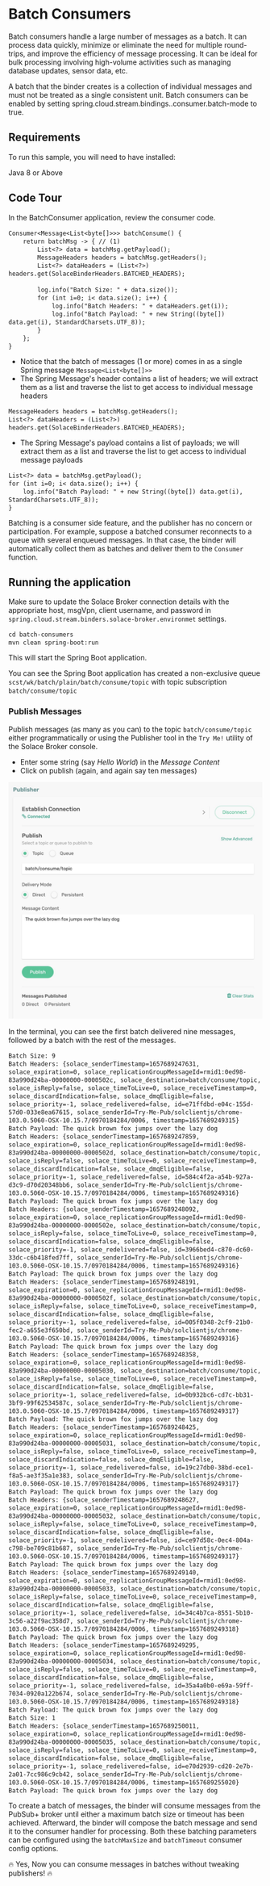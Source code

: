 # Batch Consumers

Batch consumers handle a large number of messages as a batch. It can process data quickly, minimize or eliminate the need for multiple round-trips, and improve the efficiency of message processing. It can be ideal for bulk processing involving high-volume activities such as managing database updates, sensor data, etc.

A batch that the binder creates is a collection of individual messages and must not be treated as a single consistent unit. Batch consumers can be enabled by setting spring.cloud.stream.bindings.<binding-name>.consumer.batch-mode to true. 

## Requirements

To run this sample, you will need to have installed:

Java 8 or Above

## Code Tour

In the BatchConsumer application, review the consumer code.

```
Consumer<Message<List<byte[]>>> batchConsume() {
    return batchMsg -> { // (1)
        List<?> data = batchMsg.getPayload();
        MessageHeaders headers = batchMsg.getHeaders();
        List<?> dataHeaders = (List<?>) headers.get(SolaceBinderHeaders.BATCHED_HEADERS);

        log.info("Batch Size: " + data.size());
        for (int i=0; i< data.size(); i++) {
            log.info("Batch Headers: " + dataHeaders.get(i));
            log.info("Batch Payload: " + new String((byte[]) data.get(i), StandardCharsets.UTF_8));
        }
    };
}
```

- Notice that the batch of messages (1 or more) comes in as a single Spring message `Message<List<byte[]>>`
- The Spring Message's header contains a list of headers; we will extract them as a list and traverse the list to get access to individual message headers
```
MessageHeaders headers = batchMsg.getHeaders();
List<?> dataHeaders = (List<?>) headers.get(SolaceBinderHeaders.BATCHED_HEADERS);
```
- The Spring Message's payload contains a list of payloads; we will extract them as a list and traverse the list to get access to individual message payloads
```
List<?> data = batchMsg.getPayload();
for (int i=0; i< data.size(); i++) {
    log.info("Batch Payload: " + new String((byte[]) data.get(i), StandardCharsets.UTF_8));
}
```

Batching is a consumer side feature, and the publisher has no concern or participation. For example, suppose a batched consumer reconnects to a queue with several enqueued messages. In that case, the binder will automatically collect them as batches and deliver them to the `Consumer` function.

## Running the application

Make sure to update the Solace Broker connection details with the appropriate host, msgVpn, client username, and password in `spring.cloud.stream.binders.solace-broker.environmet` settings.

```
cd batch-consumers
mvn clean spring-boot:run
```
This will start the Spring Boot application.

You can see the Spring Boot application has created a non-exclusive queue `scst/wk/batch/plain/batch/consume/topic` with topic subscription `batch/consume/topic`


### Publish Messages
Publish messages (as many as you can) to the topic `batch/consume/topic` either programmatically or using the Publisher tool in the `Try Me!` utility of the Solace Broker console. 
- Enter some string (say _Hello World_) in the *Message Content*
- Click on publish (again, and again say ten messages)

<p align="center"><img width="640" alt="auth" src="images/tryme-publisher.jpg"></p>

In the terminal, you can see the first batch delivered nine messages, followed by a batch with the rest of the messages.
```
Batch Size: 9
Batch Headers: {solace_senderTimestamp=1657689247631, solace_expiration=0, solace_replicationGroupMessageId=rmid1:0ed98-83a990d24ba-00000000-0000502c, solace_destination=batch/consume/topic, solace_isReply=false, solace_timeToLive=0, solace_receiveTimestamp=0, solace_discardIndication=false, solace_dmqEligible=false, solace_priority=-1, solace_redelivered=false, id=e71ffdbd-e04c-155d-57d0-033e8ea67615, solace_senderId=Try-Me-Pub/solclientjs/chrome-103.0.5060-OSX-10.15.7/0970184284/0006, timestamp=1657689249315}
Batch Payload: The quick brown fox jumps over the lazy dog
Batch Headers: {solace_senderTimestamp=1657689247859, solace_expiration=0, solace_replicationGroupMessageId=rmid1:0ed98-83a990d24ba-00000000-0000502d, solace_destination=batch/consume/topic, solace_isReply=false, solace_timeToLive=0, solace_receiveTimestamp=0, solace_discardIndication=false, solace_dmqEligible=false, solace_priority=-1, solace_redelivered=false, id=584c4f2a-a54b-927a-d3c9-d70d20348bb6, solace_senderId=Try-Me-Pub/solclientjs/chrome-103.0.5060-OSX-10.15.7/0970184284/0006, timestamp=1657689249316}
Batch Payload: The quick brown fox jumps over the lazy dog
Batch Headers: {solace_senderTimestamp=1657689248092, solace_expiration=0, solace_replicationGroupMessageId=rmid1:0ed98-83a990d24ba-00000000-0000502e, solace_destination=batch/consume/topic, solace_isReply=false, solace_timeToLive=0, solace_receiveTimestamp=0, solace_discardIndication=false, solace_dmqEligible=false, solace_priority=-1, solace_redelivered=false, id=3966bed4-c870-dc60-33dc-c6b418fed7ff, solace_senderId=Try-Me-Pub/solclientjs/chrome-103.0.5060-OSX-10.15.7/0970184284/0006, timestamp=1657689249316}
Batch Payload: The quick brown fox jumps over the lazy dog
Batch Headers: {solace_senderTimestamp=1657689248191, solace_expiration=0, solace_replicationGroupMessageId=rmid1:0ed98-83a990d24ba-00000000-0000502f, solace_destination=batch/consume/topic, solace_isReply=false, solace_timeToLive=0, solace_receiveTimestamp=0, solace_discardIndication=false, solace_dmqEligible=false, solace_priority=-1, solace_redelivered=false, id=005f0348-2cf9-21b0-fec2-a655e3f650bd, solace_senderId=Try-Me-Pub/solclientjs/chrome-103.0.5060-OSX-10.15.7/0970184284/0006, timestamp=1657689249316}
Batch Payload: The quick brown fox jumps over the lazy dog
Batch Headers: {solace_senderTimestamp=1657689248358, solace_expiration=0, solace_replicationGroupMessageId=rmid1:0ed98-83a990d24ba-00000000-00005030, solace_destination=batch/consume/topic, solace_isReply=false, solace_timeToLive=0, solace_receiveTimestamp=0, solace_discardIndication=false, solace_dmqEligible=false, solace_priority=-1, solace_redelivered=false, id=0b932bc6-cd7c-bb31-3bf9-99f62534587c, solace_senderId=Try-Me-Pub/solclientjs/chrome-103.0.5060-OSX-10.15.7/0970184284/0006, timestamp=1657689249317}
Batch Payload: The quick brown fox jumps over the lazy dog
Batch Headers: {solace_senderTimestamp=1657689248425, solace_expiration=0, solace_replicationGroupMessageId=rmid1:0ed98-83a990d24ba-00000000-00005031, solace_destination=batch/consume/topic, solace_isReply=false, solace_timeToLive=0, solace_receiveTimestamp=0, solace_discardIndication=false, solace_dmqEligible=false, solace_priority=-1, solace_redelivered=false, id=19c27db0-38bd-ece1-f8a5-ae3f35a1e383, solace_senderId=Try-Me-Pub/solclientjs/chrome-103.0.5060-OSX-10.15.7/0970184284/0006, timestamp=1657689249317}
Batch Payload: The quick brown fox jumps over the lazy dog
Batch Headers: {solace_senderTimestamp=1657689248627, solace_expiration=0, solace_replicationGroupMessageId=rmid1:0ed98-83a990d24ba-00000000-00005032, solace_destination=batch/consume/topic, solace_isReply=false, solace_timeToLive=0, solace_receiveTimestamp=0, solace_discardIndication=false, solace_dmqEligible=false, solace_priority=-1, solace_redelivered=false, id=ce97d58c-0ec4-804a-c798-be709c81b687, solace_senderId=Try-Me-Pub/solclientjs/chrome-103.0.5060-OSX-10.15.7/0970184284/0006, timestamp=1657689249317}
Batch Payload: The quick brown fox jumps over the lazy dog
Batch Headers: {solace_senderTimestamp=1657689249140, solace_expiration=0, solace_replicationGroupMessageId=rmid1:0ed98-83a990d24ba-00000000-00005033, solace_destination=batch/consume/topic, solace_isReply=false, solace_timeToLive=0, solace_receiveTimestamp=0, solace_discardIndication=false, solace_dmqEligible=false, solace_priority=-1, solace_redelivered=false, id=34c4b7ca-8551-5b10-3c56-a22f9ac358d7, solace_senderId=Try-Me-Pub/solclientjs/chrome-103.0.5060-OSX-10.15.7/0970184284/0006, timestamp=1657689249318}
Batch Payload: The quick brown fox jumps over the lazy dog
Batch Headers: {solace_senderTimestamp=1657689249295, solace_expiration=0, solace_replicationGroupMessageId=rmid1:0ed98-83a990d24ba-00000000-00005034, solace_destination=batch/consume/topic, solace_isReply=false, solace_timeToLive=0, solace_receiveTimestamp=0, solace_discardIndication=false, solace_dmqEligible=false, solace_priority=-1, solace_redelivered=false, id=35a4a0b0-e69a-59ff-7034-0920a122b674, solace_senderId=Try-Me-Pub/solclientjs/chrome-103.0.5060-OSX-10.15.7/0970184284/0006, timestamp=1657689249318}
Batch Payload: The quick brown fox jumps over the lazy dog
Batch Size: 1
Batch Headers: {solace_senderTimestamp=1657689250011, solace_expiration=0, solace_replicationGroupMessageId=rmid1:0ed98-83a990d24ba-00000000-00005035, solace_destination=batch/consume/topic, solace_isReply=false, solace_timeToLive=0, solace_receiveTimestamp=0, solace_discardIndication=false, solace_dmqEligible=false, solace_priority=-1, solace_redelivered=false, id=e70d2939-cd20-2e7b-2a01-7cc986c9cb42, solace_senderId=Try-Me-Pub/solclientjs/chrome-103.0.5060-OSX-10.15.7/0970184284/0006, timestamp=1657689255020}
Batch Payload: The quick brown fox jumps over the lazy dog
```

To create a batch of messages, the binder will consume messages from the PubSub+ broker until either a maximum batch size or timeout has been achieved. Afterward, the binder will compose the batch message and send it to the consumer handler for processing. Both these batching parameters can be configured using the `batchMaxSize` and `batchTimeout` consumer config options.


🔥 Yes, Now you can consume messages in batches without tweaking publishers! 🔥
